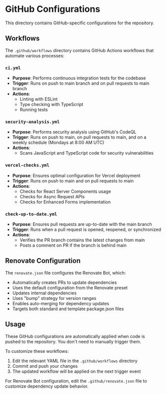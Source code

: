 # GitHub Configurations

This directory contains GitHub-specific configurations for the repository.

## Workflows

The `.github/workflows` directory contains GitHub Actions workflows that automate various processes:

### `ci.yml`

- **Purpose**: Performs continuous integration tests for the codebase
- **Trigger**: Runs on push to main branch and on pull requests to main branch
- **Actions**:
  - Linting with ESLint
  - Type checking with TypeScript
  - Running tests

### `security-analysis.yml`

- **Purpose**: Performs security analysis using GitHub's CodeQL
- **Trigger**: Runs on push to main, on pull requests to main, and on a weekly schedule (Mondays at 8:00 AM UTC)
- **Actions**:
  - Scans JavaScript and TypeScript code for security vulnerabilities

### `vercel-checks.yml`

- **Purpose**: Ensures optimal configuration for Vercel deployment
- **Trigger**: Runs on push to main and on pull requests to main
- **Actions**:
  - Checks for React Server Components usage
  - Checks for Async Request APIs
  - Checks for Enhanced Forms implementation

### `check-up-to-date.yml`

- **Purpose**: Ensures pull requests are up-to-date with the main branch
- **Trigger**: Runs when a pull request is opened, reopened, or synchronized
- **Actions**:
  - Verifies the PR branch contains the latest changes from main
  - Posts a comment on PR if the branch is behind main

## Renovate Configuration

The `renovate.json` file configures the Renovate Bot, which:

- Automatically creates PRs to update dependencies
- Uses the default configuration from the Renovate preset
- Updates internal dependencies
- Uses "bump" strategy for version ranges
- Enables auto-merging for dependency updates
- Targets both standard and template package.json files

## Usage

These GitHub configurations are automatically applied when code is pushed to the repository. You don't need to manually trigger them.

To customize these workflows:

1. Edit the relevant YAML file in the `.github/workflows` directory
2. Commit and push your changes
3. The updated workflow will be applied on the next trigger event

For Renovate Bot configuration, edit the `.github/renovate.json` file to customize dependency update behavior.
